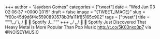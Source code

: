 
+++
author = "Jaydson Gomes"
categories = ["tweet"]
date = "Wed Jun 03 02:06:37 +0000 2015"
draft = false
image = "{TWEET_IMAGE}"
slug = "f60c45d9d6f4c5590893578b3fa111f85165c902"
tags = ["tweet"]
title = """&#92;,,/ &#92;,,/ 👹 👹 Spotify J..."""
+++
\,,/ \,,/ 👹 👹 Spotify Just Discovered That Heavy Metal Is More Popular Than Pop Music http://t.co/5K03nxo3p7 via @NOISEYMUSIC
